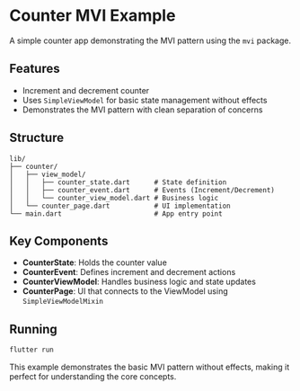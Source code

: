 # Counter MVI Example

A simple counter app demonstrating the MVI pattern using the `mvi` package.

## Features

- Increment and decrement counter
- Uses `SimpleViewModel` for basic state management without effects
- Demonstrates the MVI pattern with clean separation of concerns

## Structure

```
lib/
├── counter/
│   ├── view_model/
│   │   ├── counter_state.dart      # State definition
│   │   ├── counter_event.dart      # Events (Increment/Decrement)
│   │   └── counter_view_model.dart # Business logic
│   └── counter_page.dart           # UI implementation
└── main.dart                       # App entry point
```

## Key Components

- **CounterState**: Holds the counter value
- **CounterEvent**: Defines increment and decrement actions
- **CounterViewModel**: Handles business logic and state updates
- **CounterPage**: UI that connects to the ViewModel using `SimpleViewModelMixin`

## Running

```bash
flutter run
```

This example demonstrates the basic MVI pattern without effects, making it perfect for understanding the core concepts.
